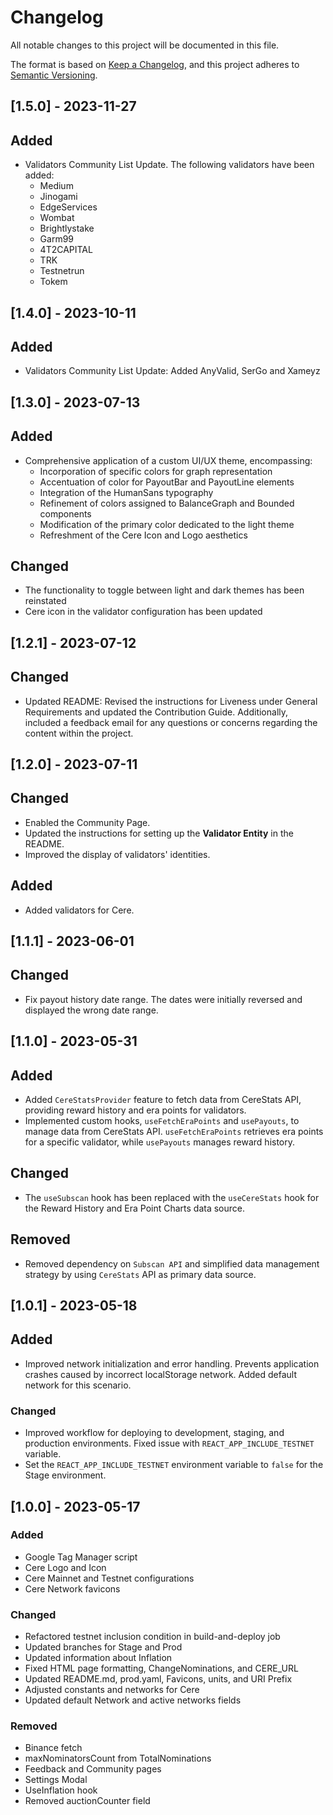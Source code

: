 # Changelog

All notable changes to this project will be documented in this file.

The format is based on [Keep a Changelog](https://keepachangelog.com/en/1.0.0/),
and this project adheres to [Semantic Versioning](https://semver.org/spec/v2.0.0.html).

## [1.5.0] - 2023-11-27

## Added

- Validators Community List Update. The following validators have been added: 
  - Medium
  - Jinogami
  - EdgeServices
  - Wombat 
  - Brightlystake 
  - Garm99
  - 4T2CAPITAL
  - TRK
  - Testnetrun
  - Tokem


## [1.4.0] - 2023-10-11

## Added

- Validators Community List Update: Added AnyValid, SerGo and Xameyz

## [1.3.0] - 2023-07-13

## Added

- Comprehensive application of a custom UI/UX theme, encompassing:
    - Incorporation of specific colors for graph representation
    - Accentuation of color for PayoutBar and PayoutLine elements
    - Integration of the HumanSans typography
    - Refinement of colors assigned to BalanceGraph and Bounded components
    - Modification of the primary color dedicated to the light theme
    - Refreshment of the Cere Icon and Logo aesthetics

## Changed

- The functionality to toggle between light and dark themes has been reinstated
- Cere icon in the validator configuration has been updated

## [1.2.1] - 2023-07-12

## Changed

- Updated README: Revised the instructions for Liveness under General Requirements and updated the Contribution Guide.
  Additionally, included a feedback email for any questions or concerns regarding the content within the project.

## [1.2.0] - 2023-07-11

## Changed

- Enabled the Community Page.
- Updated the instructions for setting up the **Validator Entity** in the README.
- Improved the display of validators' identities.

## Added

- Added validators for Cere.

## [1.1.1] - 2023-06-01

## Changed

- Fix payout history date range. The dates were initially reversed and displayed the wrong date range.

## [1.1.0] - 2023-05-31

## Added

- Added `CereStatsProvider` feature to fetch data from CereStats API, providing reward history and era points for
  validators.
- Implemented custom hooks, `useFetchEraPoints` and `usePayouts`, to manage data from CereStats API. `useFetchEraPoints`
  retrieves era points for a specific validator, while `usePayouts` manages reward history.

## Changed

- The `useSubscan` hook has been replaced with the `useCereStats` hook for the Reward History and Era Point Charts data
  source.

## Removed

- Removed dependency on `Subscan API` and simplified data management strategy by using `CereStats` API as primary data
  source.

## [1.0.1] - 2023-05-18

## Added

- Improved network initialization and error handling. Prevents application crashes caused by incorrect localStorage
  network. Added default network for this scenario.

### Changed

- Improved workflow for deploying to development, staging, and production environments. Fixed issue
  with `REACT_APP_INCLUDE_TESTNET` variable.
- Set the `REACT_APP_INCLUDE_TESTNET` environment variable to `false` for the Stage environment.

## [1.0.0] - 2023-05-17

### Added

- Google Tag Manager script
- Cere Logo and Icon
- Cere Mainnet and Testnet configurations
- Cere Network favicons

### Changed

- Refactored testnet inclusion condition in build-and-deploy job
- Updated branches for Stage and Prod
- Updated information about Inflation
- Fixed HTML page formatting, ChangeNominations, and CERE_URL
- Updated README.md, prod.yaml, Favicons, units, and URI Prefix
- Adjusted constants and networks for Cere
- Updated default Network and active networks fields

### Removed

- Binance fetch
- maxNominatorsCount from TotalNominations
- Feedback and Community pages
- Settings Modal
- UseInflation hook
- Removed auctionCounter field
